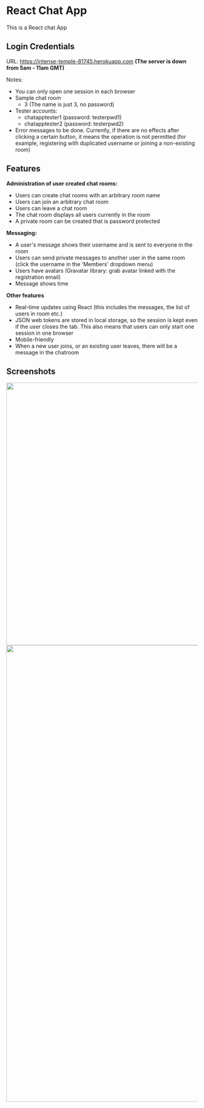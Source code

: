 # React Chat App

This is a React chat App

## Login Credentials
URL: https://intense-temple-81745.herokuapp.com __(The server is down from 5am - 11am GMT)__

Notes:
* You can only open one session in each browser
* Sample chat room
    * 3 (The name is just 3, no password)
* Tester accounts:
    * chatapptester1 (password: testerpwd1)
    * chatapptester2 (password: testerpwd2)
* Error messages to be done. Currently, if 
there are no effects after clicking a certain button,
it means the operation is not permitted
(for example, registering with duplicated username or joining a non-existing room)


## Features
**Administration of user created chat rooms:**
  - Users can create chat rooms with an arbitrary room name
  - Users can join an arbitrary chat room 
  - Users can leave a chat room
  - The chat room displays all users currently in the room
  - A private room can be created that is password protected

**Messaging:**
  * A user's message shows their username and is sent to everyone in the room
  * Users can send private messages to another user in the same room (click the username in the 'Members' dropdown menu)
  * Users have avatars (Gravatar library: grab avatar linked with the registration email)
  * Message shows time
  
**Other features**
* Real-time updates using React (this includes the messages, the list of users in room etc.)
* JSON web tokens are stored in local storage, so the session is kept even if the user closes the tab. This also means that users can only start one session in one browser
* Mobile-friendly
* When a new user joins, or an existing user leaves, there will be a message in the chatroom

## Screenshots

<img src="https://github.com/ztyreg/react-chat-app/blob/master/screenshot1.png" width="690">
<img src="https://github.com/ztyreg/react-chat-app/blob/master/screenshot2.png" width="1200">



  
